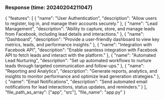 ### Response (time: 20240204211047)

{
  "features": [
    {
      "name": "User Authentication",
      "description": "Allow users to register, log in, and manage their accounts securely."
    },
    {
      "name": "Lead Management",
      "description": "Ability to capture, store, and manage leads from Facebook, including lead details and interactions."
    },
    {
      "name": "Dashboard",
      "description": "Provide a user-friendly dashboard to view key metrics, leads, and performance insights."
    },
    {
      "name": "Integration with Facebook API",
      "description": "Enable seamless integration with Facebook API to fetch leads and interact with the platform."
    },
    {
      "name": "Automated Lead Nurturing",
      "description": "Set up automated workflows to nurture leads through targeted communication and follow-ups."
    },
    {
      "name": "Reporting and Analytics",
      "description": "Generate reports, analytics, and insights to monitor performance and optimize lead generation strategies."
    },
    {
      "name": "Email Notifications",
      "description": "Send automated email notifications for lead interactions, status updates, and reminders."
    }
  ],
  "file_path_as_array": ["app", "src"],
  "file_name": "app.py"
}
